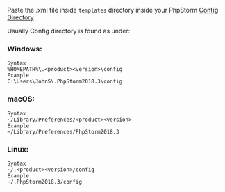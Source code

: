 Paste the .xml file inside `templates` directory inside your PhpStorm [Config Directory](https://www.jetbrains.com/help/phpstorm/tuning-the-ide.html#config-directory)

Usually Config directory is found as under:

### Windows:
```
Syntax
%HOMEPATH%\.<product><version>\config
Example
C:\Users\JohnS\.PhpStorm2018.3\config
```

### macOS:
```
Syntax
~/Library/Preferences/<product><version>
Example
~/Library/Preferences/PhpStorm2018.3
```

### Linux:
```
Syntax
~/.<product><version>/config
Example
~/.PhpStorm2018.3/config
```

